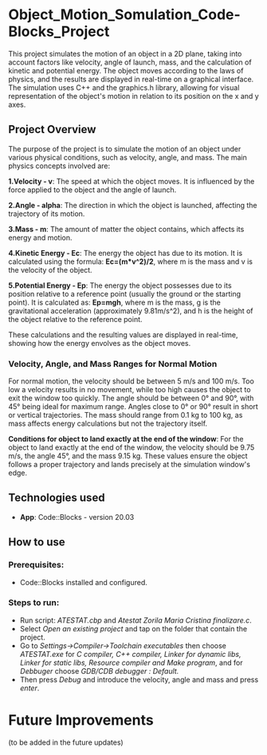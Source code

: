 # Object_Motion_Somulation_Code-Blocks_Project
This project simulates the motion of an object in a 2D plane, taking into account factors like velocity, angle of launch, mass, and the calculation of kinetic and potential energy. The object moves according to the laws of physics, and the results are displayed in real-time on a graphical interface. The simulation uses C++ and the graphics.h library, allowing for visual representation of the object's motion in relation to its position on the x and y axes.

## **Project Overview**
 The purpose of the project is to simulate the motion of an object under various physical conditions, such as velocity, angle, and mass. The main physics concepts involved are:

**1.Velocity - v**: The speed at which the object moves. It is influenced by the force applied to the object and the angle of launch.

**2.Angle - alpha**: The direction in which the object is launched, affecting the trajectory of its motion.

**3.Mass - m**: The amount of matter the object contains, which affects its energy and motion.

**4.Kinetic Energy - Ec**: The energy the object has due to its motion. It is calculated using the formula:
         __Ec=(m*v^2)/2__, 
where m is the mass and v is the velocity of the object.

**5.Potential Energy - Ep**: The energy the object possesses due to its position relative to a reference point (usually the ground or the starting point). It is calculated as:
         __Ep=mgh__, 
where m is the mass, g is the gravitational acceleration (approximately 9.81m/s^2), and h is the height of the object relative to the reference point.

These calculations and the resulting values are displayed in real-time, showing how the energy envolves as the object moves.

### **Velocity, Angle, and Mass Ranges for Normal Motion**

For normal motion, the velocity should be between 5 m/s and 100 m/s. Too low a velocity results in no movement, while too high causes the object to exit the window too quickly. The angle should be between 0° and 90°, with 45° being ideal for maximum range. Angles close to 0° or 90° result in short or vertical trajectories. The mass should range from 0.1 kg to 100 kg, as mass affects energy calculations but not the trajectory itself.

**Conditions for object to land exactly at the end of the window**: For the object to land exactly at the end of the window, the velocity should be 9.75 m/s, the angle 45°, and the mass 9.15 kg. These values ensure the object follows a proper trajectory and lands precisely at the simulation window's edge.

## Technologies used

- **App**: Code::Blocks - version 20.03

## How to use

### Prerequisites:

- Code::Blocks installed and configured.

### Steps to run:

- Run script: *ATESTAT.cbp* and *Atestat Zorila Maria Cristina finalizare.c*.
- Select *Open an existing project* and tap on the folder that contain the project.
- Go to *Settings->Compiler->Toolchain executables* then choose *ATESTAT.exe* for *C compiler, C++ compiler, Linker for dynamic libs, Linker for static libs, Resource compiler and Make program*, and for *Debbuger* choose *GDB/CDB debugger : Default.*
- Then press *Debug* and introduce the velocity, angle and mass and press *enter*.

# Future Improvements

(to be added in the future updates)
